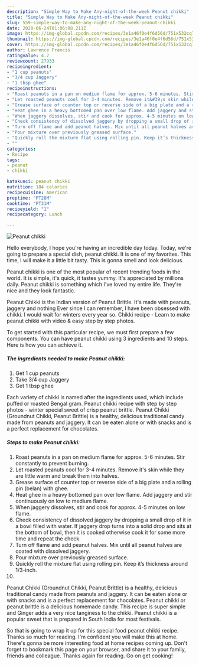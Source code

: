 ```yaml
---
description: "Simple Way to Make Any-night-of-the-week Peanut chikki"
title: "Simple Way to Make Any-night-of-the-week Peanut chikki"
slug: 559-simple-way-to-make-any-night-of-the-week-peanut-chikki
date: 2020-06-24T01:06:08.211Z
image: https://img-global.cpcdn.com/recipes/3e1a46f0e4f6d56d/751x532cq70/peanut-chikki-recipe-main-photo.jpg
thumbnail: https://img-global.cpcdn.com/recipes/3e1a46f0e4f6d56d/751x532cq70/peanut-chikki-recipe-main-photo.jpg
cover: https://img-global.cpcdn.com/recipes/3e1a46f0e4f6d56d/751x532cq70/peanut-chikki-recipe-main-photo.jpg
author: Lawrence Francis
ratingvalue: 4.7
reviewcount: 27933
recipeingredient:
- "1 cup peanuts"
- "3/4 cup Jaggery"
- "1 tbsp ghee"
recipeinstructions:
- "Roast peanuts in a pan on medium flame for approx. 5-6 minutes. Stir constantly to prevent burning."
- "Let roasted peanuts cool for 3-4 minutes. Remove it&#39;s skin while they are little warm and break them into halves."
- "Grease surface of counter top or reverse side of a big plate and a rolling pin (belan) with ghee."
- "Heat ghee in a heavy bottomed pan over low flame. Add jaggery and stir continuously on low to medium flame."
- "When jaggery dissolves, stir and cook for approx. 4-5 minutes on low flame."
- "Check consistency of dissolved jaggery by dropping a small drop of it in a bowl filled with water. If jaggery drop turns into a solid drop and sits at the bottom of bowl, then it is cooked otherwise cook it for some more time and repeat the check."
- "Turn off flame and add peanut halves. Mix until all peanut halves are coated with dissolved jaggery."
- "Pour mixture over previously greased surface."
- "Quickly roll the mixture flat using rolling pin. Keep it’s thickness around 1/3-inch."
- ""
categories:
- Recipe
tags:
- peanut
- chikki

katakunci: peanut chikki 
nutrition: 184 calories
recipecuisine: American
preptime: "PT28M"
cooktime: "PT31M"
recipeyield: "1"
recipecategory: Lunch

---
```



![Peanut chikki](https://img-global.cpcdn.com/recipes/3e1a46f0e4f6d56d/751x532cq70/peanut-chikki-recipe-main-photo.jpg)

Hello everybody, I hope you're having an incredible day today. Today, we're going to prepare a special dish, peanut chikki. It is one of my favorites. This time, I will make it a little bit tasty. This is gonna smell and look delicious.

Peanut chikki is one of the most popular of recent trending foods in the world. It is simple, it's quick, it tastes yummy. It's appreciated by millions daily. Peanut chikki is something which I've loved my entire life. They're nice and they look fantastic.

Peanut Chikki is the Indian version of Peanut Brittle. It&#39;s made with peanuts, jaggery and nothing Ever since I can remember, I have been obsessed with chikki. I would wait for winters every year so. Chikki recipe - Learn to make peanut chikki with video &amp; easy step by step photos.


To get started with this particular recipe, we must first prepare a few components. You can have peanut chikki using 3 ingredients and 10 steps. Here is how you can achieve it.

<!--inarticleads1-->

##### The ingredients needed to make Peanut chikki:

1. Get 1 cup peanuts
1. Take 3/4 cup Jaggery
1. Get 1 tbsp ghee


Each variety of chikki is named after the ingredients used, which include puffed or roasted Bengal gram. Peanut chikki recipe with step by step photos - winter special sweet of crisp peanut brittle. Peanut Chikki (Groundnut Chikki, Peanut Brittle) is a healthy, delicious traditional candy made from peanuts and jaggery. It can be eaten alone or with snacks and is a perfect replacement for chocolates. 

<!--inarticleads2-->

##### Steps to make Peanut chikki:

1. Roast peanuts in a pan on medium flame for approx. 5-6 minutes. Stir constantly to prevent burning.
1. Let roasted peanuts cool for 3-4 minutes. Remove it&#39;s skin while they are little warm and break them into halves.
1. Grease surface of counter top or reverse side of a big plate and a rolling pin (belan) with ghee.
1. Heat ghee in a heavy bottomed pan over low flame. Add jaggery and stir continuously on low to medium flame.
1. When jaggery dissolves, stir and cook for approx. 4-5 minutes on low flame.
1. Check consistency of dissolved jaggery by dropping a small drop of it in a bowl filled with water. If jaggery drop turns into a solid drop and sits at the bottom of bowl, then it is cooked otherwise cook it for some more time and repeat the check.
1. Turn off flame and add peanut halves. Mix until all peanut halves are coated with dissolved jaggery.
1. Pour mixture over previously greased surface.
1. Quickly roll the mixture flat using rolling pin. Keep it’s thickness around 1/3-inch.
1. 


Peanut Chikki (Groundnut Chikki, Peanut Brittle) is a healthy, delicious traditional candy made from peanuts and jaggery. It can be eaten alone or with snacks and is a perfect replacement for chocolates. Peanut chikki or peanut brittle is a delicious homemade candy. This recipe is super simple and Ginger adds a very nice tanginess to the chikki. Peanut chikki is a popular sweet that is prepared in South India for most festivals. 

So that is going to wrap it up for this special food peanut chikki recipe. Thanks so much for reading. I'm confident you will make this at home. There's gonna be more interesting food at home recipes coming up. Don't forget to bookmark this page on your browser, and share it to your family, friends and colleague. Thanks again for reading. Go on get cooking!
